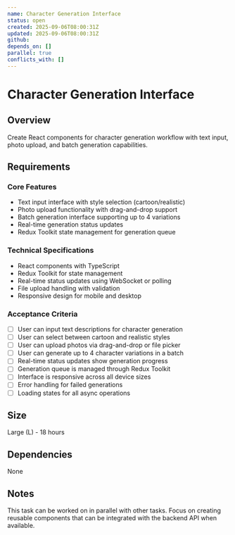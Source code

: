 ```yaml
---
name: Character Generation Interface
status: open
created: 2025-09-06T08:00:31Z
updated: 2025-09-06T08:00:31Z
github: 
depends_on: []
parallel: true
conflicts_with: []
---
```


# Character Generation Interface

## Overview
Create React components for character generation workflow with text input, photo upload, and batch generation capabilities.

## Requirements

### Core Features
- Text input interface with style selection (cartoon/realistic)
- Photo upload functionality with drag-and-drop support
- Batch generation interface supporting up to 4 variations
- Real-time generation status updates
- Redux Toolkit state management for generation queue

### Technical Specifications
- React components with TypeScript
- Redux Toolkit for state management
- Real-time status updates using WebSocket or polling
- File upload handling with validation
- Responsive design for mobile and desktop

### Acceptance Criteria
- [ ] User can input text descriptions for character generation
- [ ] User can select between cartoon and realistic styles
- [ ] User can upload photos via drag-and-drop or file picker
- [ ] User can generate up to 4 character variations in a batch
- [ ] Real-time status updates show generation progress
- [ ] Generation queue is managed through Redux Toolkit
- [ ] Interface is responsive across all device sizes
- [ ] Error handling for failed generations
- [ ] Loading states for all async operations

## Size
Large (L) - 18 hours

## Dependencies
None

## Notes
This task can be worked on in parallel with other tasks. Focus on creating reusable components that can be integrated with the backend API when available.